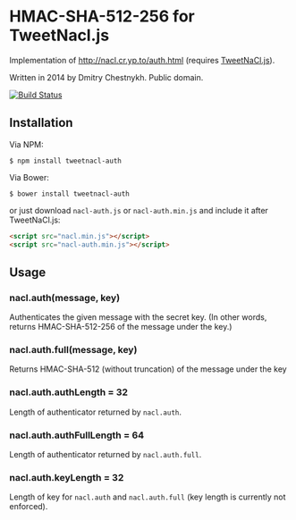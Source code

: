 HMAC-SHA-512-256 for TweetNacl.js
=================================

Implementation of <http://nacl.cr.yp.to/auth.html>
(requires [TweetNaCl.js](https://github.com/dchest/tweetnacl-js)).

Written in 2014 by Dmitry Chestnykh. Public domain.

[![Build Status](https://travis-ci.org/dchest/tweetnacl-auth-js.svg?branch=master)
](https://travis-ci.org/dchest/tweetnacl-auth-js)


Installation
------------

Via NPM:

    $ npm install tweetnacl-auth

Via Bower:

    $ bower install tweetnacl-auth


or just download `nacl-auth.js` or `nacl-auth.min.js` and include it after
TweetNaCl.js:

```html
<script src="nacl.min.js"></script>
<script src="nacl-auth.min.js"></script>
```

Usage
-----


### nacl.auth(message, key)

Authenticates the given message with the secret key.
(In other words, returns HMAC-SHA-512-256 of the message under the key.)


### nacl.auth.full(message, key)

Returns HMAC-SHA-512 (without truncation) of the message under the key

### nacl.auth.authLength = 32

Length of authenticator returned by `nacl.auth`.

### nacl.auth.authFullLength = 64

Length of authenticator returned by `nacl.auth.full`.

### nacl.auth.keyLength = 32

Length of key for `nacl.auth` and `nacl.auth.full` (key length is currently not
enforced).
